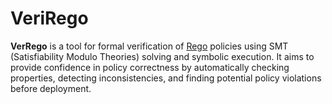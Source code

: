 # VeriRego

**VerRego** is a tool for formal verification of [Rego](https://www.openpolicyagent.org/docs/latest/policy-language/) policies using SMT (Satisfiability Modulo Theories) solving and symbolic execution. It aims to provide confidence in policy correctness by automatically checking properties, detecting inconsistencies, and finding potential policy violations before deployment.